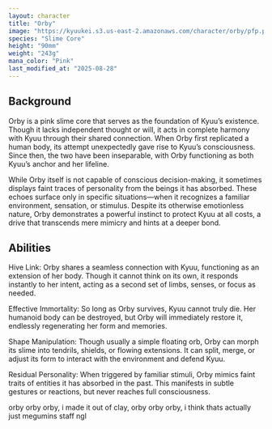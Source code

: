 ```yaml
---
layout: character
title: "Orby"
image: "https://kyuukei.s3.us-east-2.amazonaws.com/character/orby/pfp.png"
species: "Slime Core"
height: "90mm"
weight: "243g"
mana_color: "Pink"
last_modified_at: "2025-08-28"
---
```


## Background

Orby is a pink slime core that serves as the foundation of Kyuu’s existence. Though it lacks independent thought or will, it acts in complete harmony with Kyuu through their shared connection. When Orby first replicated a human body, its attempt unexpectedly gave rise to Kyuu’s consciousness. Since then, the two have been inseparable, with Orby functioning as both Kyuu’s anchor and her lifeline.

While Orby itself is not capable of conscious decision-making, it sometimes displays faint traces of personality from the beings it has absorbed. These echoes surface only in specific situations—when it recognizes a familiar environment, sensation, or stimulus. Despite its otherwise emotionless nature, Orby demonstrates a powerful instinct to protect Kyuu at all costs, a drive that transcends mere mimicry and hints at a deeper bond.

## Abilities

Hive Link: Orby shares a seamless connection with Kyuu, functioning as an extension of her body. Though it cannot think on its own, it responds instantly to her intent, acting as a second set of limbs, senses, or focus as needed.

Effective Immortality: So long as Orby survives, Kyuu cannot truly die. Her humanoid body can be destroyed, but Orby will immediately restore it, endlessly regenerating her form and memories.

Shape Manipulation: Though usually a simple floating orb, Orby can morph its slime into tendrils, shields, or flowing extensions. It can split, merge, or adjust its form to interact with the environment and defend Kyuu.

Residual Personality: When triggered by familiar stimuli, Orby mimics faint traits of entities it has absorbed in the past. This manifests in subtle gestures or reactions, but never reaches full consciousness.




orby orby orby, i made it out of clay, orby orby orby, i think thats actually just megumins staff ngl
